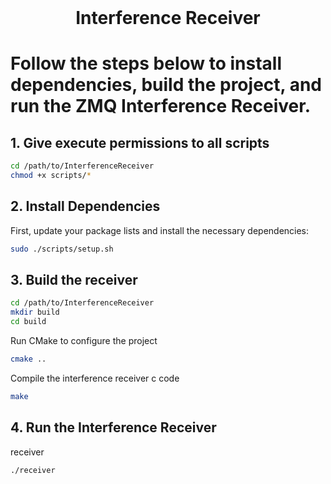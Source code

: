 <!-- PROJECT LOGO -->
<br />
<p align="center">
  <h1 align="center">Interference Receiver</h3>
</p>

# Follow the steps below to install dependencies, build the project, and run the ZMQ Interference Receiver.

## 1. Give execute permissions to all scripts
```sh
cd /path/to/InterferenceReceiver
chmod +x scripts/*
```

## 2. Install Dependencies

First, update your package lists and install the necessary dependencies:

```sh
sudo ./scripts/setup.sh
```

## 3. Build the receiver
```sh
cd /path/to/InterferenceReceiver
mkdir build
cd build
```
Run CMake to configure the project
```sh
cmake ..
```
Compile the interference receiver c code
```sh
make
```

## 4. Run the Interference Receiver

receiver
```sh
./receiver
```
